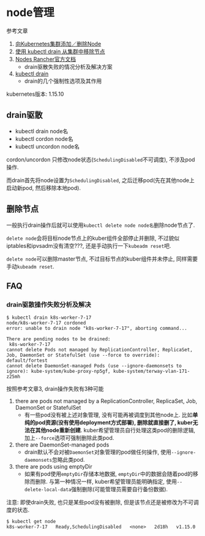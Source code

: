 # node管理

参考文章

1. [向Kubernetes集群添加／删除Node](https://blog.51cto.com/wutengfei/2113791)
2. [使用 kubectl drain 从集群中移除节点](https://www.cnblogs.com/weifeng1463/p/10359581.html)
3. [Nodes Rancher官方文档](https://rancher.com/docs/rancher/v2.x/en/cluster-admin/nodes/#aggressive-and-safe-draining-options-for-rancher-prior-to-v2-2-x)
    - drain驱散失败的情况分析及解决方案
4. [kubectl drain](http://kubernetes.kansea.com/docs/user-guide/kubectl/kubectl_drain/)
    - drain的几个强制性选项及其作用

kubernetes版本: 1.15.10

## drain驱散

- kubectl drain node名
- kubectl cordon node名
- kubectl uncordon node名

cordon/uncordon 只修改node状态(`SchedulingDisabled`不可调度), 不涉及pod操作.

而drain首先将node设置为`SchedulingDisabled`, 之后迁移pod(先在其他node上启动新pod, 然后移除本地pod).

## 删除节点

一般执行drain操作后就可以使用`kubectl delete node node名`删除node节点了.

`delete node`会将目标node节点上的kuber组件全部停止并删除, 不过貌似iptables和ipvsadm没有清空???, 还是手动执行一下`kubeadm reset`吧.

`delete node`可以删除master节点, 不过目标节点的kuber组件并未停止, 同样需要手动`kubeadm reset`.

## FAQ

### drain驱散操作失败分析及解决

```log
$ kubectl drain k8s-worker-7-17
node/k8s-worker-7-17 cordoned
error: unable to drain node "k8s-worker-7-17", aborting command...

There are pending nodes to be drained:
 k8s-worker-7-17
cannot delete Pods not managed by ReplicationController, ReplicaSet, Job, DaemonSet or StatefulSet (use --force to override): default/fortest
cannot delete DaemonSet-managed Pods (use --ignore-daemonsets to ignore): kube-system/kube-proxy-np5gf, kube-system/terway-vlan-171-z25mh
```

按照参考文章3, drain操作失败有3种可能

1. there are pods not managed by a ReplicationController, ReplicaSet, Job, DaemonSet or StatefulSet
    - 有一些pod没有被上述对象管理, 没有可能再被调度到其他node上. 比如**单纯的pod资源(没有使用deployment方式部署), 删除就直接删了, kuber无法在其他node重新创建**. kuber希望管理员自行处理这类pod的删除逻辑, 加上`--force`选项可强制删除此类pod.
2. there are DaemonSet-managed pods
    - drain默认不会对被`DaemonSet`对象管理的pod做任何操作, 使用`--ignore-daemonsets`忽略此类pod.
3. there are pods using emptyDir
    - 如果有pod使用`emptyDir`存储本地数据, `emptyDir`中的数据会随着pod的移除而删除. 与第一种情况一样, kuber希望管理员能明确指定, 使用`--delete-local-data`强制删除(可能管理员需要自行备份数据).

注意: 即使drain失败, 也只是某些pod没有被删除, 但是该节点还是被修改为不可调度的状态.

```
$ kubectl get node
k8s-worker-7-17   Ready,SchedulingDisabled   <none>   2d18h   v1.15.0
```
